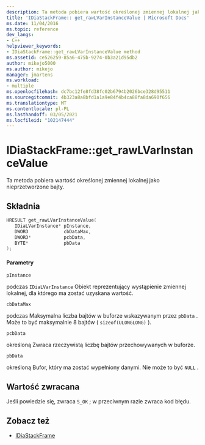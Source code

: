 ```yaml
---
description: Ta metoda pobiera wartość określonej zmiennej lokalnej jako nieprzetworzone bajty.
title: 'IDiaStackFrame:: get_rawLVarInstanceValue | Microsoft Docs'
ms.date: 11/04/2016
ms.topic: reference
dev_langs:
- C++
helpviewer_keywords:
- IDiaStackFrame::get_rawLVarInstanceValue method
ms.assetid: ce526259-85a6-475b-9274-0b3a21d95db2
author: mikejo5000
ms.author: mikejo
manager: jmartens
ms.workload:
- multiple
ms.openlocfilehash: dc7bc12fe8fd38fc02b6794b2026bce328d95511
ms.sourcegitcommit: 4b323a8a8bfd1a1a9e84f4b4ca88fa8da690f656
ms.translationtype: MT
ms.contentlocale: pl-PL
ms.lasthandoff: 03/05/2021
ms.locfileid: "102147444"
---
```

# <a name="idiastackframeget_rawlvarinstancevalue"></a>IDiaStackFrame::get_rawLVarInstanceValue
Ta metoda pobiera wartość określonej zmiennej lokalnej jako nieprzetworzone bajty.

## <a name="syntax"></a>Składnia

```C++
HRESULT get_rawLVarInstanceValue(
   IDiaLVarInstance* pInstance,
   DWORD             cbDataMax,
   DWORD*            pcbData,
   BYTE*             pbData
);
```

#### <a name="parameters"></a>Parametry
 `pInstance`

podczas `IDiaLVarInstance` Obiekt reprezentujący wystąpienie zmiennej lokalnej, dla którego ma zostać uzyskana wartość.

 `cbDataMax`

podczas Maksymalna liczba bajtów w buforze wskazywanym przez `pbData` . Może to być maksymalnie 8 bajtów ( `sizeof(ULONGLONG)` ).

 `pcbData`

określoną Zwraca rzeczywistą liczbę bajtów przechowywanych w buforze.

 `pbData`

określoną Bufor, który ma zostać wypełniony danymi. Nie może to być `NULL` .

## <a name="return-value"></a>Wartość zwracana
 Jeśli powiedzie się, zwraca `S_OK` ; w przeciwnym razie zwraca kod błędu.

## <a name="see-also"></a>Zobacz też
- [IDiaStackFrame](../../debugger/debug-interface-access/idiastackframe.md)
